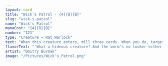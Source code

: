 ```yaml
---
layout: card
title: "Wick's Patrol - {4}{B}{B}"
slug: "wick-s-patrol"
name: "Wick's Patrol"
manaCost: "{4}{B}{B}"
number: "121"
type: "Creature — Rat Warlock"
text: "When this creature enters, mill three cards. When you do, target creature an opponent controls gets -X/-X until end of turn, where X is the greatest mana value among cards in your graveyard."
flavorText: "'What a hideous creature! And the worm's no looker either.'\n—Grumble, rival marshstalker"
artist: "Dmitry Burmak"
image: "/Pictures/Wick's_Patrol.png"
---
```


